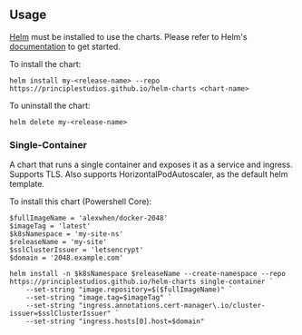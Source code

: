 ## Usage

[Helm](https://helm.sh) must be installed to use the charts.  Please refer to
Helm's [documentation](https://helm.sh/docs) to get started.

To install the <chart-name> chart:

    helm install my-<release-name> --repo https://principlestudios.github.io/helm-charts <chart-name>

To uninstall the chart:

    helm delete my-<release-name>


### Single-Container

A chart that runs a single container and exposes it as a service and ingress. Supports TLS. Also supports HorizontalPodAutoscaler, as the default helm template.

To install this chart (Powershell Core):

    $fullImageName = 'alexwhen/docker-2048'
    $imageTag = 'latest'
    $k8sNamespace = 'my-site-ns'
    $releaseName = 'my-site'
    $sslClusterIssuer = 'letsencrypt'
    $domain = '2048.example.com'

    helm install -n $k8sNamespace $releaseName --create-namespace --repo https://principlestudios.github.io/helm-charts single-container `
        --set-string "image.repository=$($fullImageName)" `
        --set-string "image.tag=$imageTag" `
        --set-string "ingress.annotations.cert-manager\.io/cluster-issuer=$sslClusterIssuer" `
        --set-string "ingress.hosts[0].host=$domain"
